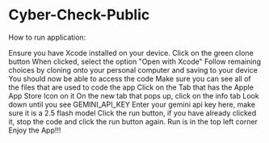# Cyber-Check-Public

How to run application:

Ensure you have Xcode installed on your device.
Click on the green clone button
When clicked, select the option "Open with Xcode"
Follow remaining choices by cloning onto your personal computer and saving to your device
You should now be able to access the code
Make sure you can see all of the files that are used to code the app
Click on the Tab that has the Apple App Store Icon on it
On the new tab that pops up, click on the info tab
Look down until you see GEMINI_API_KEY
Enter your gemini api key here, make sure it is a 2.5 flash model
Click the run button, if you have already clicked it, stop the code and click the run button again. Run is in the top left corner
Enjoy the App!!!
